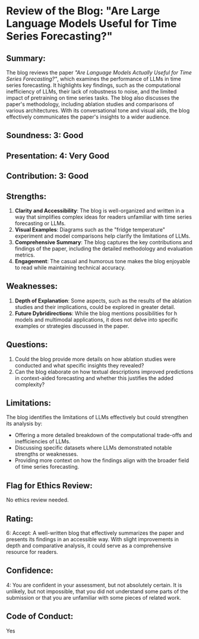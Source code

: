 # Review of the Blog: "Are Large Language Models Useful for Time Series Forecasting?"

## Summary:

The blog reviews the paper *"Are Language Models Actually Useful for Time Series Forecasting?"*, which examines the performance of LLMs in time series forecasting. It highlights key findings, such as the computational inefficiency of LLMs, their lack of robustness to noise, and the limited impact of pretraining on time series tasks. The blog also discusses the paper's methodology, including ablation studies and comparisons of various architectures. With its conversational tone and visual aids, the blog effectively communicates the paper's insights to a wider audience.

## Soundness: 3: Good

## Presentation: 4: Very Good

## Contribution: 3: Good

## Strengths:
1. **Clarity and Accessibility**: The blog is well-organized and written in a way that simplifies complex ideas for readers unfamiliar with time series forecasting or LLMs.
2. **Visual Examples**: Diagrams such as the "fridge temperature" experiment and model comparisons help clarify the limitations of LLMs.
3. **Comprehensive Summary**: The blog captures the key contributions and findings of the paper, including the detailed methodology and evaluation metrics.
4. **Engagement**: The casual and humorous tone makes the blog enjoyable to read while maintaining technical accuracy.

## Weaknesses:
1. **Depth of Explanation**: Some aspects, such as the results of the ablation studies and their implications, could be explored in greater detail.
2. **Future Dybridirections**: While the blog mentions possibilities for h models and multimodal applications, it does not delve into specific examples or strategies discussed in the paper.

## Questions:
1. Could the blog provide more details on how ablation studies were conducted and what specific insights they revealed?
2. Can the blog elaborate on how textual descriptions improved predictions in context-aided forecasting and whether this justifies the added complexity?

## Limitations:
The blog identifies the limitations of LLMs effectively but could strengthen its analysis by:
- Offering a more detailed breakdown of the computational trade-offs and inefficiencies of LLMs.
- Discussing specific datasets where LLMs demonstrated notable strengths or weaknesses.
- Providing more context on how the findings align with the broader field of time series forecasting.

## Flag for Ethics Review:
No ethics review needed.

## Rating:
6: Accept: A well-written blog that effectively summarizes the paper and presents its findings in an accessible way. With slight improvements in depth and comparative analysis, it could serve as a comprehensive resource for readers.

## Confidence:
4: You are confident in your assessment, but not absolutely certain. It is unlikely, but not impossible, that you did not understand some parts of the submission or that you are unfamiliar with some pieces of related work.

## Code of Conduct:
Yes